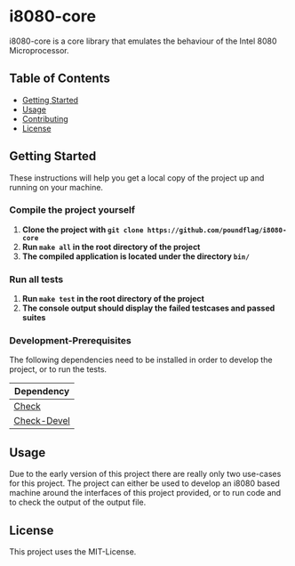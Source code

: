 # i8080-core

i8080-core is a core library that emulates the behaviour of the Intel 8080 Microprocessor.

## Table of Contents

- [Getting Started](#getting-started)
- [Usage](#usage)
- [Contributing](#contributing)
- [License](#license)

## Getting Started

These instructions will help you get a local copy of the project up and running on your machine.

### Compile the project yourself

1. **Clone the project with `git clone https://github.com/poundflag/i8080-core`**
2. **Run `make all` in the root directory of the project**
3. **The compiled application is located under the directory `bin/`**

### Run all tests

1. **Run `make test` in the root directory of the project**
2. **The console output should display the failed testcases and passed suites**

### Development-Prerequisites

The following dependencies need to be installed in order to develop the project, or to run the tests.

| Dependency                                                                         |
| ---------------------------------------------------------------------------------- |
| [Check](https://libcheck.github.io/check/web/install.html#yum)                     |
| [Check-Devel](https://yum-info.contradodigital.com/view-package/base/check-devel/) |

## Usage

Due to the early version of this project there are really only two use-cases for this project.
The project can either be used to develop an i8080 based machine around the interfaces of this project provided, or to run code and to check the output of the output file.

## License

This project uses the MIT-License.
